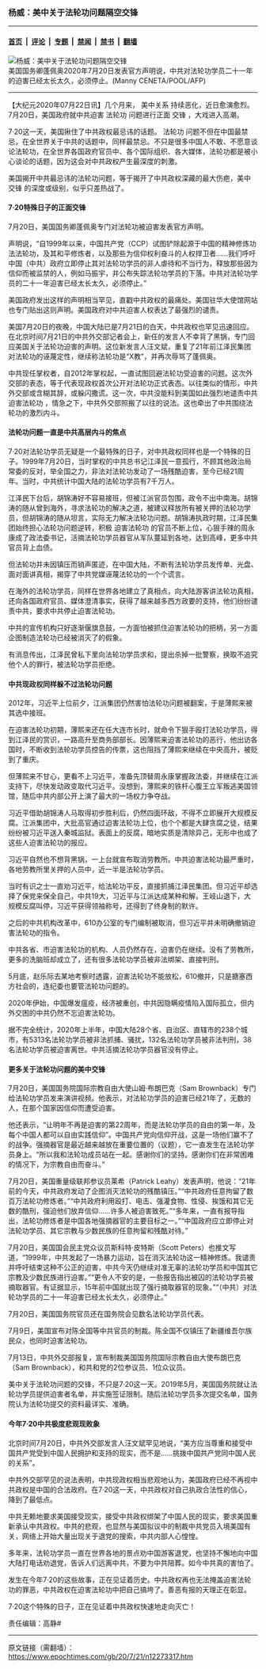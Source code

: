 ### 杨威：美中关于法轮功问题隔空交锋

---

#### [首页](../../../..?n12273317) &nbsp;|&nbsp; [评论](../../../../../epoch-comment?n12273317) &nbsp;|&nbsp; [专题](../../../../../epoch-special?n12273317) &nbsp;|&nbsp; [禁闻](../../../../../epoch-news?n12273317) &nbsp;|&nbsp; [禁书](../../../../../books?n12273317) &nbsp;|&nbsp; [翻墙](https://github.com/gfw-breaker/nogfw/blob/master/README.md?n12273317)


<div><img alt="杨威：美中关于法轮功问题隔空交锋" class="attachment-djy_600_400 size-djy_600_400 wp-post-image" src="https://i.epochtimes.com/assets/uploads/2020/07/000_1UF7Z0-600x400-1.jpg"/>
<div class="caption">
 美国国务卿蓬佩奥2020年7月20日发表官方声明说，中共对法轮功学员二十一年的迫害已经太长太久，必须停止。(Manny CENETA/POOL/AFP)
</div></div><hr/><div class="post_content" id="artbody" itemprop="articleBody">
 <!-- article content begin -->
 <p>
  【大纪元2020年07月22日讯】几个月来，
  <ok href="https://www.epochtimes.com/gb/tag/%E7%BE%8E%E4%B8%AD%E5%85%B3%E7%B3%BB.html">
   美中关系
  </ok>
  持续恶化，近日愈演愈烈。7月20日，美国政府就中共迫害
  <ok href="https://www.epochtimes.com/gb/tag/%E6%B3%95%E8%BD%AE%E5%8A%9F.html">
   法轮功
  </ok>
  问题进行正面
  <ok href="https://www.epochtimes.com/gb/tag/%E4%BA%A4%E9%94%8B.html">
   交锋
  </ok>
  ，大戏进入高潮。
 </p>
 <p>
  7·20这一天，美国揪住了中共政权最忌讳的话题。
  <ok href="https://www.epochtimes.com/gb/tag/%E6%B3%95%E8%BD%AE%E5%8A%9F.html">
   法轮功
  </ok>
  问题不但在中国最禁忌，在全世界关于中共的话题中，同样最禁忌。不只是很多中国人不敢、不愿意谈论法轮功，在全世界各国政府官员中、各个国际组织、各大媒体，法轮功都是被小心谈论的话题，因为这会对中共政权产生最深度的刺激。
 </p>
 <p>
  美国揭开中共最忌讳的法轮功问题，等于揭开了中共政权深藏的最大伤疤，美中
  <ok href="https://www.epochtimes.com/gb/tag/%E4%BA%A4%E9%94%8B.html">
   交锋
  </ok>
  的深度或级别，似乎只差热战了。
 </p>
 <h4>
  7·20特殊日子的正面交锋
 </h4>
 <p>
  7月20日，美国国务卿蓬佩奥专门对法轮功被迫害发表官方声明。
 </p>
 <p>
  声明说，“自1999年以来，中国共产党（CCP）试图铲除起源于中国的精神修炼功法法轮功，及其和平修炼者，以及那些为信仰权利奋斗的人权捍卫者……我们呼吁中国（中共）政府立即停止其对法轮功学员的非人虐待和不当行为，释放那些因为信仰而被监禁的人，例如马振宇，并公布失踪法轮功学员的下落。中共对法轮功学员的二十一年迫害已经太长太久，必须停止。”
 </p>
 <p>
  美国政府发出这样的声明相当罕见，直戳中共政权的最痛处。美国驻华大使馆网站也专门贴出这则声明。美国政府对中共迫害人权表达了最强烈的谴责。
 </p>
 <p>
  美国7月20日的夜晚，中国大陆已是7月21日的白天，中共政权也罕见迅速回应。在北京时间7月21日的中共外交部记者会上，新任的发言人不幸背了黑锅，专门回应美国关于法轮功迫害的声明。这位新发言人汪文斌，重复了21年前江泽民集团对法轮功的诬蔑定性，继续称法轮功是“X教”，并再次辱骂了蓬佩奥。
 </p>
 <p>
  中共现任掌权者，自2012年掌权起，一直试图回避法轮功受迫害的问题。这次外交部的表态，等于代表现政权首次公开对法轮功正式表态。以往类似的情形，中共外交部或含糊其辞，或躲闪撒谎。这一次，中共没能料到美国如此强烈地谴责中共
  <ok href="https://www.epochtimes.com/gb/tag/%E8%BF%AB%E5%AE%B3%E6%B3%95%E8%BD%AE%E5%8A%9F.html">
   迫害法轮功
  </ok>
  ，情急之下，中共外交部照搬了以往的说法。这也牵出了中共围绕法轮功的激烈内斗。
 </p>
 <h4>
  法轮功问题一直是中共高层内斗的焦点
 </h4>
 <p>
  7·20对法轮功学员无疑是一个最特殊的日子，对中共政权同样也是一个特殊的日子。1999年7月20日，当时掌权的中共总书记江泽民一意孤行，不顾其他政治局常委的反对，举全国之力，非法对法轮功发动了一场残酷迫害，至今已经21周年。当时，中共统计中国大陆的法轮功学员有7千万人。
 </p>
 <p>
  江泽民下台后，胡锦涛好不容易接班，但被江派官员包围，政令不出中南海。胡锦涛的随从曾到海外，寻求法轮功的解决之道，被建议释放所有被关押的法轮功学员，但胡锦涛的随从坦言，实际无力解决法轮功问题。胡锦涛执政时期，江泽民集团始终担心法轮功问题逆转，积极
  <ok href="https://www.epochtimes.com/gb/tag/%E8%BF%AB%E5%AE%B3%E6%B3%95%E8%BD%AE%E5%8A%9F.html">
   迫害法轮功
  </ok>
  的官员不断上位，心狠手辣的周永康成了政法委书记，活摘法轮功学员器官从军队蔓延到各地，达到高峰，更多中共官员背上血债。
 </p>
 <p>
  但法轮功并未因镇压而销声匿迹，在中国大陆，不断有法轮功学员发传单、光盘、面对面讲真相，揭穿了中共党媒诬蔑法轮功的一个个谎言。
 </p>
 <p>
  在海外的法轮功学员，同样在世界各地建立了真相点，向大陆游客讲法轮功真相，还向各国政府官员、媒体澄清事实，获得了越来越多西方政要的支持，他们纷纷谴责中共，要求中共停止迫害法轮功。
 </p>
 <p>
  中共的宣传机构只好逐渐偃旗息鼓，一方面怕被抓住迫害法轮功的把柄，另一方面企图制造法轮功已经被消灭了的假象。
 </p>
 <p>
  有消息传出，江泽民曾私下里向法轮功学员求和，提出杀掉一批警察，换取不追究他个人的罪行，被法轮功学员拒绝。
 </p>
 <h4>
  中共现政权同样躲不过法轮功问题
 </h4>
 <p>
  2012年，习近平上位前夕，江派集团仍然害怕法轮功问题被翻案，于是薄熙来被其选中接班。
 </p>
 <p>
  在迫害法轮功初期，薄熙来还在任大连市长时，就命令下狠手殴打法轮功学员，得到江泽民的赏识，一路高升至商务部部长。因薄熙来迫害法轮功的恶行，他出访各国时，不断收到法轮功学员控告的传票，这也阻挡了薄熙来继续在中央高升，被贬到了重庆。
 </p>
 <p>
  但薄熙来不甘心，更看不上习近平，准备先顶替周永康掌握政法委，并继续在江派支持下，尽快发动政变取代习近平。没想到，薄熙来的铁杆心腹王立军叛逃美国领馆，随后中共内部公开上演了最大的一场权力争夺战。
 </p>
 <p>
  习近平借助胡锦涛人马取得初步胜利后，仍然四面环敌，不得不立即展开大规模反腐。江派集团中，大批高官通过迫害法轮功上位，也个个都是大肆贪腐之徒，结果纷纷被习近平送入秦城监狱。表面上的反腐，暗地实质是清除异己，无形中也成了这些人迫害法轮功的报应。
 </p>
 <p>
  习近平自然也不想背黑锅，一上台就宣布取消劳教所。中共迫害法轮功最严重时，各地劳教所里关押的人员中，近一半是法轮功学员。
 </p>
 <p>
  当时有识之士一直劝习近平，给法轮功平反，直接抓捕江泽民集团。但习近平却选择了保党来保全自己，中共19大，习近平与江派达成某种和解，王岐山退下，大规模反腐叫停，习近平获得领袖称号，还得到了终身制的默许。
 </p>
 <p>
  之后的中共机构改革中，610办公室的专门编制被取消，但习近平并未明确撤销迫害法轮功的指令。
 </p>
 <p>
  中共各省、市迫害法轮功的机构、人员仍然存在，迫害仍在继续。没有了劳教所，更多的洗脑班却成立了，还有很多法轮功学员被非法绑架、直接判刑。
 </p>
 <p>
  5月底，赵乐际去某地考察时透露，迫害法轮功不能放松，610撤并，只是搪塞西方社会的，连纪委也要管法轮功问题的。
 </p>
 <p>
  2020年伊始，中国爆发瘟疫，经济被重创，中共因隐瞒疫情陷入国际孤立，但内外交困的中共仍然不忘迫害法轮功。
 </p>
 <p>
  据不完全统计，2020年上半年，中国大陆28个省、自治区、直辖市的238个城市，有5313名法轮功学员被非法抓捕、骚扰，132名法轮功学员被非法判刑，38名法轮功学员被迫害离世。中共活摘法轮功学员器官没有停止。
 </p>
 <h4>
  更多关于法轮功问题的美中交锋
 </h4>
 <p>
  7月20日，美国国务院国际宗教自由大使山姆·布朗巴克（Sam Brownback）专门给法轮功学员发来演讲视频。他表示，对法轮功学员的迫害已经21年了，无数的人，在那个国家因信仰而遭受迫害。
 </p>
 <p>
  他还表示，“让明年不再是迫害的第22周年，而是法轮功学员的自由的第一年，及每个中国人都可以自由实践信仰”。中国共产党向信仰开战，这是一场他们赢不了的战争。强摘器官是最近越来越放在重要位置的（议题），它一直发生在法轮功学员身上。“所以我和法轮功成员站在一起。感谢你们的坚持。感谢你们在非常困难的情况下，为宗教自由而奋斗。”
 </p>
 <p>
  7月20日，美国重量级联邦参议员莱希（Patrick Leahy）发表声明，他说：“21年前的今天，中共政府发动了企图消灭法轮功的残酷镇压。”“中共政府任意拘留了数百万法轮功修炼者。”“中共政府利用殴打、电击、强灌食物、性侵、挨饿和其它无数的酷刑，强迫他们放弃信仰……许多人被迫害致死。”“多年来，一直有报导指出，法轮功修炼者是中国各地强摘器官的主要目标之一。”“中国政府应立即停止对法轮功学员、其它宗教与少数民族的任意拘留和残酷对待。”
 </p>
 <p>
  7月20日，美国国会民主党众议员斯科特·皮特斯（Scott Peters）也推文写道，“1999年，中共发起了一场暴力运动，旨在消灭法轮功这一精神修炼。我谴责并呼吁结束这种不公正的迫害，中共今天仍继续对准无辜的法轮功学员和中国其它宗教及少数民族进行迫害。”“更令人不安的是，一些报告指出被囚的法轮功学员被摘取器官。有证据显示，15年前中国就出现了强行摘取器官的现象。”“（中共）对法轮功学员的二十一年迫害已经太长太久，必须停止。”
 </p>
 <p>
  7月20日，美国国务院官员还在国务院会见数名法轮功学员代表。
 </p>
 <p>
  7月9日，美国宣布对陈全国等中共官员的制裁。陈全国不仅镇压了新疆维吾尔族民众，也同时迫害法轮功。
 </p>
 <p>
  7月13日，中共外交部报复，宣布制裁美国国务院国际宗教自由大使布朗巴克（Sam Brownback），和共和党的2位参议员、1位众议员。
 </p>
 <p>
  美中关于法轮功问题的交锋，不只是7·20这一天。2019年5月，美国国务院就让法轮功学员提供迫害者名单，并实施签证限制。随后法轮功学员多次提交名单，国务院认为法轮功提交的资料最详实、准确。
 </p>
 <h4>
  今年7·20中共极度悲观现败象
 </h4>
 <p>
  北京时间7月20日，中共外交部发言人汪文斌罕见地说，“美方应当尊重和接受中国共产党受到中国人民拥护和支持的现实，而不是……挑拨中国共产党同中国人民的关系”。
 </p>
 <p>
  中共外交部罕见的说法表明，中共现政权相当悲观地认为，美国政府已经不再视中共政权是中国的合法政府。在7·20这一天，中共政权对自己执政合法性的信心，降到了最低点。
 </p>
 <p>
  中共无赖地要求美国接受现实，接受中共政权绑架了中国人民的现实，要求美国重新承认中共政权。中共的悲观，也显然与美国拟议中的制裁中共党员入境美国有关，网络上开始大量出现关于退党的搜索，中共内部人心惶惶。
 </p>
 <p>
  多年来，法轮功学员一直在世界各地的景点劝中国游客退党，也坚持不懈地向中国大陆打电话劝退党，告诉人们远离中共，不要为中共陪葬。如今中共真的害怕了。
 </p>
 <p>
  发生在今年7·20的这些故事，正在见证着历史。中共政权再也无法掩盖迫害法轮功的罪恶，中共政权在迫害法轮功中把自己搞垮了。善恶有报的天理正在彰显。
 </p>
 <p>
  7·20这个特殊的日子，正在见证着中共政权快速地走向灭亡！
 </p>
 <p>
  责任编辑：高静#
 </p>
 <!-- article content end -->
 <div id="below_article_ad">
 </div>
</div>


---

原文链接（需翻墙）：https://www.epochtimes.com/gb/20/7/21/n12273317.htm